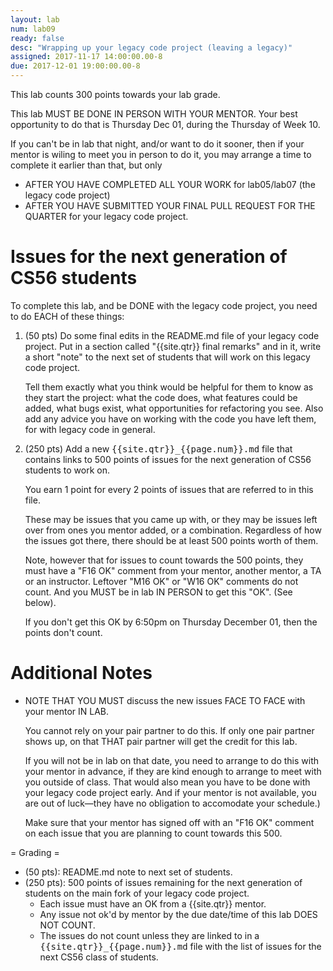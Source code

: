 ```yaml
---
layout: lab
num: lab09
ready: false
desc: "Wrapping up your legacy code project (leaving a legacy)"
assigned: 2017-11-17 14:00:00.00-8
due: 2017-12-01 19:00:00.00-8
---
```


This lab counts 300 points towards your lab grade.

This lab MUST BE DONE IN PERSON WITH YOUR MENTOR.   Your best opportunity to do that is Thursday Dec 01, 
during the Thursday of Week 10.

If you can't be in lab that night, and/or want to do it sooner, then if your mentor is wiling to meet you
in person to do it, you may arrange a time to complete it earlier than that, but only 
* AFTER YOU HAVE COMPLETED ALL YOUR WORK for lab05/lab07 (the legacy code project) 
* AFTER YOU HAVE SUBMITTED YOUR FINAL PULL REQUEST FOR THE QUARTER for your legacy code project.

# Issues for the next generation of CS56 students 

To complete this lab, and be DONE with the legacy code project, you need to do EACH of these things:

1.  (50 pts) Do some final edits in the README.md file of your legacy code
    project.  Put in a section called "{{site.qtr}} final remarks" and in
    it, write a short "note" to the next set of students that will work on
    this legacy code project.

    Tell them exactly what you think would be helpful for them to know
    as they start the project: what the code does, what features could
    be added, what bugs exist, what opportunities for refactoring you
    see.   Also add any advice you have on working with the code you have
    left them, for with legacy code in general.
    
2.  (250 pts) Add a new <tt>{{site.qtr}}_{{page.num}}.md</tt> file that contains
    links to 500  points of issues for the next generation of CS56 students to work on.
    
    You earn 1 point for every 2 points of issues that are referred to in this file.
    
    These may be issues that you came up with, or they may be issues
    left over from ones you mentor added, or a combination.   Regardless
    of how the issues got there, there should be at least 500 points
    worth of them.

    Note, however that for issues to count towards the 500 points,
    they must have a "F16 OK" comment from your mentor, another mentor,
    a TA or an instructor.  Leftover "M16 OK" or "W16 OK" comments do not count.
    And you MUST be in lab IN PERSON to get this "OK". (See below).
    
    If you don't get this OK by 6:50pm on Thursday December 01, then
    the points don't count.
    
# Additional Notes    
    
*    NOTE THAT YOU MUST discuss the new issues FACE TO FACE with your mentor IN LAB.  

     You
     cannot rely on your pair partner to do this.  If only one pair partner
     shows up, on that THAT pair partner will get the credit for this
     lab.

     If you will not be in
     lab on that date, you need to arrange to do this with your mentor
     in advance, if they are kind enough to arrange to meet with you
     outside of class.
     That would also mean you have to be done with your legacy code
     project early.      And if your mentor is not available, you are
     out of luck&mdash;they have no obligation to accomodate your
     schedule.)

     Make sure that your mentor has signed off with an "F16 OK" comment
     on each issue that you are planning to count towards this 500.
     
= Grading =

* (50 pts): README.md note to next set of students.
* (250 pts): 500 points of issues remaining for the next generation of students on the main fork of your legacy code project.
    * Each issue must have an OK from a {{site.qtr}} mentor.
    * Any issue not ok'd by mentor by the due date/time of this lab DOES NOT COUNT.
    * The issues do not count unless they are linked to in a <tt>{{site.qtr}}_{{page.num}}.md</tt> file with the list of issues for the next CS56 class of students.
